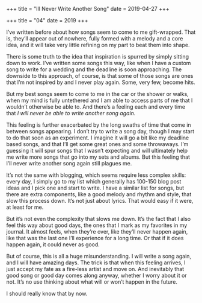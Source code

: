 +++
title = "Ill Never Write Another Song"
date = 2019-04-27
+++

+++
title = "04"
date = 2019
+++

I’ve written before about how songs seem to come to me gift-wrapped. That is, they’ll appear out of nowhere, fully formed with a melody and a core idea, and it will take very little refining on my part to beat them into shape. 

There is some truth to the idea that inspiration is spurred by simply sitting down to work. I’ve written some songs this way, like when I have a custom song to write for a wedding and the deadline is soon approaching. The downside to this approach, of course, is that some of those songs are ones that I’m not inspired by and I never play again. Some, very few, become hits.

But my best songs seem to come to me in the car or the shower or walks, when my mind is fully untethered and I am able to access parts of me that I wouldn’t otherwise be able to. And there’s a feeling each and every time that _I will never be able to write another song again._

This feeling is further exacerbated by the long swaths of time that come in between songs appearing. I don’t try to write a song day, though I may start to do that soon as an experiment. I imagine it will go a bit like my deadline based songs, and that I’ll get some great ones and some throwaways. I’m guessing it will spur songs that I wasn’t expecting and will ultimately help me write more songs that go into my sets and albums. But this feeling that I’ll never write another song again still plagues me.

It’s not the same with blogging, which seems require less complex skills: every day, I simply go to my list which generally has 100-150 blog post ideas and I pick one and start to write. I have a similar list for songs, but there are extra components, like a good melody and rhythm and style, that slow this process down. It’s not just about lyrics. That would easy if it were, at least for me.

But it’s not even the complexity that slows me down. It’s the fact that I also feel this way about good days, the ones that I mark as my favorites in my journal. It almost feels, when they’re over, like they’ll never happen again, like that was the last one I’ll experience for a long time. Or that if it does happen again, it could never as good.

But of course, this is all a huge misunderstanding. I will write a song again, and I will have amazing days. The trick is that when this feeling arrives, I just accept my fate as a fire-less artist and move on. And inevitably that good song or good day comes along anyway, whether I worry about it or not. It’s no use thinking about what will or won’t happen in the future. 

I should really know that by now.